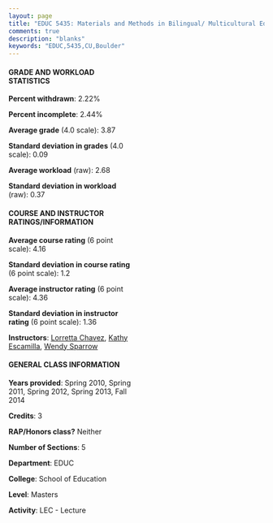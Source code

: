 ```yaml
---
layout: page
title: "EDUC 5435: Materials and Methods in Bilingual/ Multicultural Education Statistics"
comments: true
description: "blanks"
keywords: "EDUC,5435,CU,Boulder"
---
```

<head>
<script src="https://ajax.googleapis.com/ajax/libs/jquery/2.1.3/jquery.min.js"></script>
<script src="https://dl.dropboxusercontent.com/s/pc42nxpaw1ea4o9/highcharts.js?dl=0"></script>
<!-- <script src="../assets/js/highcharts.js"></script> -->
<style type="text/css">@font-face {
	font-family: "Bebas Neue";
	src: url(https://www.filehosting.org/file/details/544349/BebasNeue Regular.otf) format("opentype");
	}
	h1.Bebas { 
		font-family: "Bebas Neue", Verdana, Tahoma;
	}
</style>
</head>
<body>
	<div id="container" style="float: right; width: 45%; height: 88%; margin-left: 2.5%; margin-right: 2.5%;"></div>
	<script language="JavaScript">
		$(document).ready(function() {
		var chart = {type: 'column'};
		var title = {text: 'Grade Distribution'};
		var xAxis = {categories: ['A','B','C','D','F'],crosshair: true};
		var yAxis = {min: 0,title: {text: 'Percentage'}};
		var tooltip = {headerFormat: '<center><b><span style="font-size:20px">{point.key}</span></b></center>',
		               pointFormat: '<td style="padding:0"><b>{point.y:.1f}%</b></td>',
		               footerFormat: '</table>',shared: true,useHTML: true};
		var plotOptions = {column: {pointPadding: 0.0,borderWidth: 0}};  
		var credits = {enabled: false};var series= [{name: 'Percent',data: [91.31,8.04,0.0,0.0,0.65,]}];
		var json = {};
		json.chart = chart;
		json.title = title;
		json.tooltip = tooltip;
		json.xAxis = xAxis;
		json.yAxis = yAxis;  
		json.series = series;
		json.plotOptions = plotOptions;  
		json.credits = credits;
		$('#container').highcharts(json);
	});
	</script>
</body>
			   
#### GRADE AND WORKLOAD STATISTICS

**Percent withdrawn**: 2.22%

**Percent incomplete**: 2.44%

**Average grade** (4.0 scale): 3.87

**Standard deviation in grades** (4.0 scale): 0.09

**Average workload** (raw): 2.68

**Standard deviation in workload** (raw): 0.37

#### COURSE AND INSTRUCTOR RATINGS/INFORMATION

**Average course rating** (6 point scale): 4.16

**Standard deviation in course rating** (6 point scale): 1.2

**Average instructor rating** (6 point scale): 4.36

**Standard deviation in instructor rating** (6 point scale): 1.36

**Instructors**: <a href='../../instructors/Lorretta_Chavez'>Lorretta Chavez</a>, <a href='../../instructors/Kathy_Escamilla'>Kathy Escamilla</a>, <a href='../../instructors/Wendy_Sparrow'>Wendy Sparrow</a>

#### GENERAL CLASS INFORMATION

**Years provided**: Spring 2010, Spring 2011, Spring 2012, Spring 2013, Fall 2014

**Credits**: 3

**RAP/Honors class?** Neither

**Number of Sections**: 5

**Department**: EDUC

**College**: School of Education

**Level**: Masters

**Activity**: LEC - Lecture
